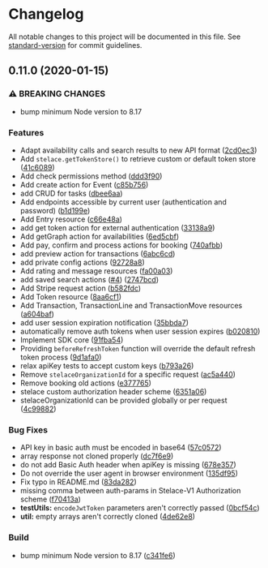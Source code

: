 # Changelog

All notable changes to this project will be documented in this file. See [standard-version](https://github.com/conventional-changelog/standard-version) for commit guidelines.

## 0.11.0 (2020-01-15)


### ⚠ BREAKING CHANGES

* bump minimum Node version to 8.17

### Features

* Adapt availability calls and search results to new API format ([2cd0ec3](https://github.com/stelace/stelace.js/commit/2cd0ec34fa09af38ec335e3d7e9b84c221e7ed16))
* Add `stelace.getTokenStore()`  to retrieve custom or default token store ([41c6089](https://github.com/stelace/stelace.js/commit/41c60892edf77a697556c5aa6a3ba42fe3b44d77))
* Add check permissions method ([ddd3f90](https://github.com/stelace/stelace.js/commit/ddd3f90b892613d03629fb4fcf648e8a19723aad))
* Add create action for Event ([c85b756](https://github.com/stelace/stelace.js/commit/c85b756cdb3ccb8366d5591b47e6f8b6edd25729))
* add CRUD for tasks ([dbee6aa](https://github.com/stelace/stelace.js/commit/dbee6aac8feb8f88d8540daa42b64b6f518c6dc8))
* Add endpoints accessible by current user (authentication and password) ([b1d199e](https://github.com/stelace/stelace.js/commit/b1d199e17ff448d7cbd2b732149ddca133d9a89c))
* Add Entry resource ([c66e48a](https://github.com/stelace/stelace.js/commit/c66e48a9e044b38bbddf7dc1e2d7fdfc33ad7c9e))
* add get token action for external authentication ([33138a9](https://github.com/stelace/stelace.js/commit/33138a9930d722add2dbc1064cedc6f244a48fb7))
* Add getGraph action for availabilities ([6ed5cbf](https://github.com/stelace/stelace.js/commit/6ed5cbf0135bcfacf7f59927ef4f59f72d143acf))
* Add pay, confirm and process actions for booking ([740afbb](https://github.com/stelace/stelace.js/commit/740afbb84c876e0b31a87ac234e302ec4c1e1a2c))
* add preview action for transactions ([6abc6cd](https://github.com/stelace/stelace.js/commit/6abc6cd69d23640e241085ec439a363b4bf96e40))
* add private config actions ([92728a8](https://github.com/stelace/stelace.js/commit/92728a866124ab897880dd65867ddca7f0f863a5))
* Add rating and message resources ([fa00a03](https://github.com/stelace/stelace.js/commit/fa00a03240b20ca19330dd52def69fdd81fef39e))
* add saved search actions ([#4](https://github.com/stelace/stelace.js/issues/4)) ([2747bcd](https://github.com/stelace/stelace.js/commit/2747bcdfba132652976d8b8008df41ff3f22866d))
* Add Stripe request action ([b582fdc](https://github.com/stelace/stelace.js/commit/b582fdcfc7f0730f917cc47d7ad041b12dec87b8))
* Add Token resource ([8aa6cf1](https://github.com/stelace/stelace.js/commit/8aa6cf1342bfb49d9a397f57814031207c2499ab))
* Add Transaction, TransactionLine and TransactionMove resources ([a604baf](https://github.com/stelace/stelace.js/commit/a604bafb79c2b8871d398f5e757ac8622a2f0d92))
* add user session expiration notification ([35bbda7](https://github.com/stelace/stelace.js/commit/35bbda719d4bff96ddb432fc75ca7aad321fa1cf))
* automatically remove auth tokens when user session expires ([b020810](https://github.com/stelace/stelace.js/commit/b020810467ea7c71910ae50c12f20ed1a39c6ec2))
* Implement SDK core ([91fba54](https://github.com/stelace/stelace.js/commit/91fba5419003c76a5f4f190e795477b2afcbbf3d))
* Providing `beforeRefreshToken` function will override the default refresh token process ([9d1afa0](https://github.com/stelace/stelace.js/commit/9d1afa0636a878661353ae204d5093474f0bad14))
* relax apiKey tests to accept custom keys ([b793a26](https://github.com/stelace/stelace.js/commit/b793a266a2551168c7480b02b57fa385576e2825))
* Remove `stelaceOrganizationId` for a specific request ([ac5a440](https://github.com/stelace/stelace.js/commit/ac5a440b494de44646ca81091187a95c4174ce48))
* Remove booking old actions ([e377765](https://github.com/stelace/stelace.js/commit/e377765101faeeb2aa66dc7752336118cc71fdeb))
* stelace custom authorization header scheme ([6351a06](https://github.com/stelace/stelace.js/commit/6351a062ce7d1710cc9b170b26cf6b363833b78d))
* stelaceOrganizationId can be provided globally or per request ([4c99882](https://github.com/stelace/stelace.js/commit/4c99882dc27b3322659137fcbaf2896a5bfd8f4a))


### Bug Fixes

* API key in basic auth must be encoded in base64 ([57c0572](https://github.com/stelace/stelace.js/commit/57c0572f3838c115bd46c95a30e6743bbdf1700d))
* array response not cloned properly ([dc7f6e9](https://github.com/stelace/stelace.js/commit/dc7f6e93266a155bc95a12fb51b6701e11c71bec))
* do not add Basic Auth header when apiKey is missing ([678e357](https://github.com/stelace/stelace.js/commit/678e35777323879a8b6a0933338307b72e9061c5))
* Do not override the user agent in browser environment ([135df95](https://github.com/stelace/stelace.js/commit/135df951236f66f123dda56e43c537069b01081d))
* Fix typo in README.md ([83da282](https://github.com/stelace/stelace.js/commit/83da282ce1abcbd965f6b04863471222db2a8058))
* missing comma between auth-params in Stelace-V1 Authorization scheme ([f70413a](https://github.com/stelace/stelace.js/commit/f70413a053618db54e163d55e6a64cdabe888641))
* **testUtils:** `encodeJwtToken` parameters aren't correctly passed ([0bcf54c](https://github.com/stelace/stelace.js/commit/0bcf54c590124fdb2dc544c7da84f1526f5fe1b9))
* **util:** empty arrays aren't correctly cloned ([4de62e8](https://github.com/stelace/stelace.js/commit/4de62e884ea96ee573f998d9381c2f42a83130be))


### Build

* bump minimum Node version to 8.17 ([c341fe6](https://github.com/stelace/stelace.js/commit/c341fe6e1d13f448dff1e2645fbe8c9d41be26aa))
